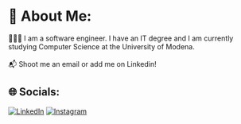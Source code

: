 # 💫 About Me:
👨🏻‍💻 I am a software engineer. I have an IT degree and I am currently studying Computer Science at the University of Modena.<br><br>📬 Shoot me an email or add me on Linkedin!

## 🌐 Socials:
[![LinkedIn](https://img.shields.io/badge/LinkedIn-%230077B5.svg?logo=linkedin&logoColor=white)](www.linkedin.com/in/alessio-manfredini-developer) 
[![Instagram](https://img.shields.io/badge/Instagram-%23E4405F.svg?logo=Instagram&logoColor=white)](https://instagram.com/lost.manfre)
